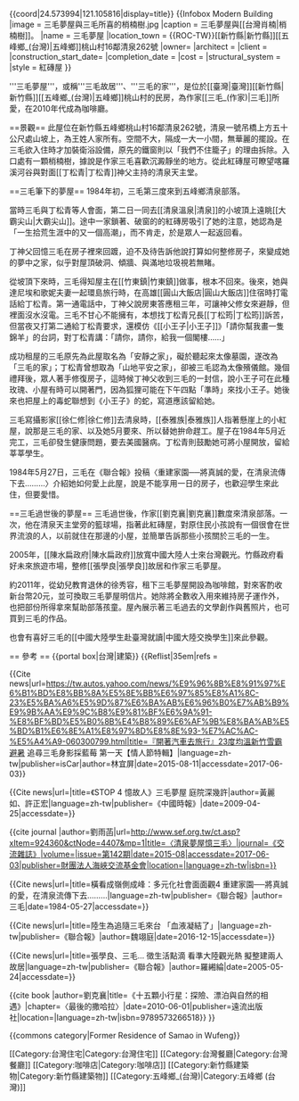 {{coord|24.573994|121.105816|display=title}}
{{Infobox Modern Building
|image             = 三毛夢屋與三毛所喜的梢楠樹.jpg
|caption           = 三毛夢屋與[[台灣肖楠|梢楠樹]]。
|name              = 三毛夢屋
|location_town     = {{ROC-TW}}[[新竹縣|新竹縣]][[五峰鄉_(台灣)|五峰鄉]]桃山村16鄰清泉262號
|owner=
|architect         = 
|client            = 
|construction_start_date= 
|completion_date   = 
|cost              = 
|structural_system = 
|style             = 紅磚屋
}}

'''三毛夢屋'''，或稱'''三毛故居'''、'''三毛的家'''，是位於[[臺灣|臺灣]][[新竹縣|新竹縣]][[五峰鄉_(台灣)|五峰鄉]]桃山村的民房，為作家[[三毛_(作家)|三毛]]所愛，在2010年代成為咖啡廳。

==景觀==
此屋位在新竹縣五峰鄉桃山村16鄰清泉262號<ref name="林宜屏"/>，清泉一號吊橋上方五十公尺處山坡上<ref name="劉雨菡"/>，為王姓人家所有<ref name="黃麗如"/>。空間不大，隔成一大一小間，無華麗的擺設<ref name="劉雨菡"/>。在三毛欲入住時才加裝衛浴設備，原先的鐵窗則以「我們不住籠子」的理由拆除<ref name="三毛"/>。入口處有一顆梢楠樹，據說是作家三毛喜歡沉澱靜坐的地方<ref name="林宜屏"/><ref name="劉雨菡"/>。從此紅磚屋可瞭望喀羅溪河谷與對面[[丁松青|丁松青]]神父主持的清泉天主堂<ref name="林宜屏"/><ref name="劉雨菡"/><ref name="三毛"/>。

==三毛筆下的夢屋==
1984年初，三毛第三度來到五峰鄉清泉部落<ref name="劉雨菡"/>。

當時三毛與丁松青等人會面，第二日一同去[[清泉溫泉|清泉]]的小坡頂上遠眺[[大霸尖山|大霸尖山]]。途中一家鎖著、破窗的的紅磚房吸引了她的注意，她認為是「一生拾荒生涯中的又一個高潮」，而不肯走，於是眾人一起返回看。<ref name="三毛"/>

丁神父回憶三毛在房子裡來回踱，迫不及待告訴他說打算如何整修房子，來變成她的夢中之家，似乎對屋頂破洞、傾牆、與滿地垃圾視若無睹<ref name="劉雨菡"/>。

從坡頂下來時，三毛得知屋主在[[竹東鎮|竹東鎮]]做事，根本不回來。後來，她與達尼埃和歌妮夫妻一起環島旅行時，在高雄[[圓山大飯店|圓山大飯店]]住宿時打電話給丁松青。第一通電話中，丁神父說房東答應租三年，可讓神父修女來避靜，但裡面沒水沒電。三毛不甘心不能擁有，本想找丁松青兄長[[丁松筠|丁松筠]]訴苦，但當夜又打第二通給丁松青要求，還模仿《[[小王子|小王子]]》「請你幫我畫一隻錦羊」的台詞，對丁松青講：「請你，請你，給我一個閣樓……」<ref name="三毛"/>

成功租屋的三毛原先為此屋取名為「安靜之家」，礙於聽起來太像墓園，遂改為「三毛的家」<ref name="劉雨菡"/>；丁松青曾想取為「山地平安之家」，卻被三毛認為太像殯儀館<ref name="三毛"/>。幾個禮拜後，眾人著手修復房子，這時候丁神父收到三毛的一封信，說小王子可在此種玫瑰、小屋有時可以開著門，因為狐狸可能在下午四點「準時」來找小王子<ref name="劉雨菡"/>。她後來也把屋上的毒蛇聯想到《小王子》的蛇，寫道應該留給她<ref name="三毛"/>。

三毛寫攝影家[[徐仁修|徐仁修]]去清泉時，[[泰雅族|泰雅族]]人指著懸崖上的小紅屋，說那是三毛的家、以及她5月要來、所以替她拚命趕工。屋子在1984年5月近完工，三毛卻發生健康問題，要去美國醫病。丁松青則鼓勵她可將小屋開放，留給莘莘學生。<ref name="三毛"/>

1984年5月27日，三毛在《聯合報》投稿〈重建家園──將真誠的愛，在清泉流傳下去………〉介紹她如何愛上此屋，說是不能享用一日的房子，也歡迎學生來此住，但要愛惜。<ref name="劉雨菡"/><ref name="三毛"/>

==三毛過世後的夢屋==
三毛過世後，作家[[劉克襄|劉克襄]]數度來清泉部落。一次，他在清泉天主堂旁的籃球場，指著此紅磚屋，對原住民小孩說有一個很會在世界流浪的人，以前就住在那邊的小屋，並簡單告訴那些小孩關於三毛的一生。<ref name="劉克襄"/>

2005年，[[陳水扁政府|陳水扁政府]]放寬中國大陸人士來台灣觀光。竹縣政府看好未來旅遊市場，整修[[張學良|張學良]]故居和作家三毛夢屋。<ref name="羅緗綸"/>

約2011年，從幼兒教育退休的徐秀容，租下三毛夢屋開設為咖啡館，對來客酌收新台幣20元，並可換取三毛夢屋明信片。她除將全數收入用來維持房子運作外，也把部份所得拿來幫助部落孩童。屋內展示著三毛過去的文學創作與舊照片，也可買到三毛的作品。<ref name="林宜屏"/>

也會有喜好三毛的[[中國大陸學生赴臺灣就讀|中國大陸交換學生]]來此參觀<ref name="魏翊庭"/>。

== 參考 ==
{{portal box|台灣|建築}}
{{Reflist|35em|refs =

<ref name="林宜屏">{{Cite news|url=https://tw.autos.yahoo.com/news/%E9%96%8B%E8%91%97%E6%B1%BD%E8%BB%8A%E5%8E%BB%E6%97%85%E8%A1%8C-23%E5%BA%A6%E5%9D%87%E6%BA%AB%E6%96%B0%E7%AB%B9%E9%9B%AA%E9%9C%B8%E9%81%BF%E6%9A%91-%E8%BF%BD%E5%B0%8B%E4%B8%89%E6%AF%9B%E8%BA%AB%E5%BD%B1%E6%8E%A1%E8%97%8D%E8%8E%93-%E7%AC%AC-%E5%A4%A9-060300799.html|title=『開著汽車去旅行』23度均溫新竹雪霸避暑 追尋三毛身影採藍莓 第一天【情人節特輯】|language=zh-tw|publisher=isCar|author=林宜屏|date=2015-08-11|accessdate=2017-06-03}}</ref>

<ref name="黃麗如">{{Cite news|url=|title=《STOP 4 憶故人》三毛夢屋 庭院深幾許|author=黃麗如、許正宏|language=zh-tw|publisher=《中國時報》|date=2009-04-25|accessdate=}}</ref>

<ref name="劉雨菡">{{cite journal |author=劉雨菡|url=http://www.sef.org.tw/ct.asp?xItem=924360&ctNode=4407&mp=1|title=〈清泉夢屋憶三毛〉|journal=《交流雜誌》|volume=|issue=第142期|date=2015-08|accessdate=2017-06-03|publisher=財團法人海峽交流基金會|location=|language=zh-tw|isbn=}}</ref>

<ref name="三毛">{{Cite news|url=|title=橫看成嶺側成峰：多元化社會面面觀4 重建家園──將真誠的愛，在清泉流傳下去………|language=zh-tw|publisher=《聯合報》|author=三毛|date=1984-05-27|accessdate=}}</ref>

<ref name="魏翊庭">{{Cite news|url=|title=陸生為追隨三毛來台 「血液凝結了」|language=zh-tw|publisher=《聯合報》|author=魏翊庭|date=2016-12-15|accessdate=}}</ref>

<ref name="羅緗綸">{{Cite news|url=|title=張學良、三毛… 徵生活點滴 看準大陸觀光熱 擬整建兩人故居|language=zh-tw|publisher=《聯合報》|author=羅緗綸|date=2005-05-24|accessdate=}}</ref>

<ref name="劉克襄">{{cite book |author=劉克襄|title=《十五顆小行星：探險、漂泊與自然的相遇》|chapter=〈最後的撒哈拉〉|date=2010-06-01|publisher=遠流出版社|location=|language=zh-tw|isbn=9789573266518}}</ref>
}}

{{commons category|Former Residence of Samao in Wufeng}}

[[Category:台灣住宅|Category:台灣住宅]]
[[Category:台灣餐廳|Category:台灣餐廳]]
[[Category:咖啡店|Category:咖啡店]]
[[Category:新竹縣建築物|Category:新竹縣建築物]]
[[Category:五峰鄉_(台灣)|Category:五峰鄉 (台灣)]]
